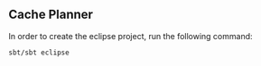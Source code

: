 Cache Planner
--------------

In order to create the eclipse project, run the following command:

```sh
sbt/sbt eclipse
```